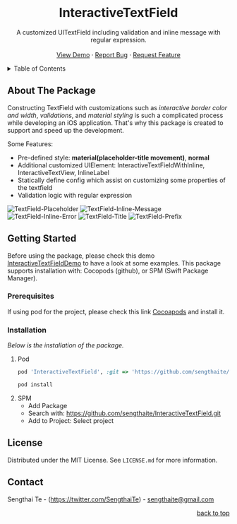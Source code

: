 <div id="top"></div>
<br />
<div align="center">

  <h1 align="center">InteractiveTextField</h1>

  <p align="center">
    A customized UITextField including validation and inline message with regular expression.
    <br />
    <br />
    <a href="https://github.com/sengthaite/InteractiveTextFieldDemo">View Demo</a>
    ·
    <a href="https://github.com/sengthaite/InteractiveTextField/issues">Report Bug</a>
    ·
    <a href="https://github.com/sengthaite/InteractiveTextField/issues">Request Feature</a>
  </p>
</div>

<details>
  <summary>Table of Contents</summary>
  <ol>
    <li>
      <a href="#about-the-package">About The Package</a>
    </li>
    <li>
      <a href="#getting-started">Getting Started</a>
      <ul>
        <li><a href="#prerequisites">Prerequisites</a></li>
        <li><a href="#installation">Installation</a></li>
      </ul>
    </li>
    <li><a href="#license">License</a></li>
    <li><a href="#contact">Contact</a></li>
  </ol>
</details>

## About The Package

Constructing TextField with customizations such as <i>interactive border color and width</i>, <i>validations</i>, and <i>material styling</i> is such a complicated process while developing an iOS application. That's why this package is created to support and speed up the development.

Some Features:
* Pre-defined style: <b>material(placeholder-title movement)</b>, <b>normal</b>
* Additional customized UIElement: InteractiveTextFieldWithInline, InteractiveTextView, InlineLabel
* Statically define config which assist on customizing some properties of the textfield
* Validation logic with regular expression

![TextField-Placeholder](../assets/placeholder.JPG?raw=true)
![TextField-Inline-Message](../assets/inline_message.JPG?raw=true)
![TextField-Inline-Error](../assets/inline_error.JPG?raw=true)
![TextField-Title](../assets/title.JPG?raw=true)
![TextField-Prefix](../assets/prefix.JPG?raw=true)

## Getting Started

Before using the package, please check this demo <a href="https://github.com/sengthaite/InteractiveTextFieldDemo">InteractiveTextFieldDemo</a> to have a look at some examples.
This package supports installation with: Cocopods (github), or SPM (Swift Package Manager).

### Prerequisites

If using pod for the project, please check this link <a href="https://guides.cocoapods.org/using/getting-started.html">Cocoapods</a> and install it.

### Installation

_Below is the installation of the package._

1. Pod
    ```ruby
    pod 'InteractiveTextField', :git => 'https://github.com/sengthaite/InteractiveTextField.git', :tag => 'v1.0.2'
    ```
    ```sh
    pod install
    ```
3. SPM
   * Add Package
   * Search with: https://github.com/sengthaite/InteractiveTextField.git
   * Add to Project: Select project

## License

Distributed under the MIT License. See `LICENSE.md` for more information.

## Contact

Sengthai Te - (https://twitter.com/SengthaiTe) - sengthaite@gmail.com

<p align="right"><a href="#top">back to top</a></p>
